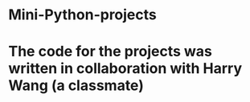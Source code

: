 # Mini-Python-projects
# The code for the projects was written in collaboration with Harry Wang (a classmate)
